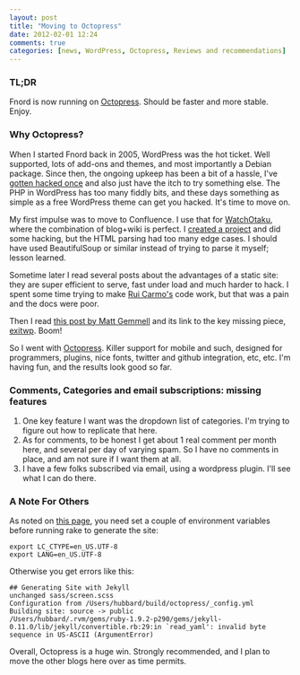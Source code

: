 ```yaml
---
layout: post
title: "Moving to Octopress"
date: 2012-02-01 12:24
comments: true
categories: [news, WordPress, Octopress, Reviews and recommendations]
---
```


### TL;DR

Fnord is now running on [Octopress](http://octopress.org/). Should be faster and more stable. Enjoy.

### Why Octopress?

When I started Fnord back in 2005, WordPress was the hot ticket. Well supported, lots of add-ons and themes, and most importantly a Debian package. Since then, the ongoing upkeep has been a bit of a hassle, I've [gotten hacked once](http://fnord.phfactor.net/2007/08/25/fnord-updates-downtime-themes/) and also just have the itch to try something else. The PHP in WordPress has too many fiddly bits, and these days something as simple as a free WordPress theme can get you hacked. It's time to move on.

My first impulse was to move to Confluence. I use that for [WatchOtaku](http://watchotaku.com), where the combination of blog+wiki is perfect. I [created a project](https://github.com/phubbard/wp2confluence) and did some hacking, but the HTML parsing had too many edge cases. I should have used BeautifulSoup or similar instead of trying to parse it myself; lesson learned.

Sometime later I read several posts about the advantages of a static site: they are super efficient to serve, fast under load and much harder to hack. I spent some time trying to make [Rui Carmo's](http://the.taoofmac.com/space/HomePage) code work, but that was a pain and the docs were poor.

Then I read [this post by Matt Gemmell](http://mattgemmell.com/2011/09/12/blogging-with-octopress/) and its link to the key missing piece, [exitwp](https://github.com/thomasf/exitwp). Boom!

So I went with [Octopress](http://octopress.org/). Killer support for mobile and such, designed for programmers, plugins, nice fonts, twitter and github integration, etc, etc. I'm having fun, and the results look good so far.

### Comments, Categories and email subscriptions: missing features

1. One key feature I want was the dropdown list of categories. I'm trying to figure out how to replicate that here.
2. As for comments, to be honest I get about 1 real comment per month here, and several per day of varying spam. So I have no comments in place, and am not sure if I want them at all.
3. I have a few folks subscribed via email, using a wordpress plugin. I'll see what I can do there.

### A Note For Others
As noted on [this page](https://github.com/imathis/octopress/issues/144), you need set a couple of environment variables before running rake to generate the site:
```
export LC_CTYPE=en_US.UTF-8
export LANG=en_US.UTF-8
```

Otherwise you get errors like this:
```
## Generating Site with Jekyll
unchanged sass/screen.scss
Configuration from /Users/hubbard/build/octopress/_config.yml
Building site: source -> public
/Users/hubbard/.rvm/gems/ruby-1.9.2-p290/gems/jekyll-0.11.0/lib/jekyll/convertible.rb:29:in `read_yaml': invalid byte sequence in US-ASCII (ArgumentError)
```

Overall, Octopress is a huge win. Strongly recommended, and I plan to move the other blogs here over as time permits.
